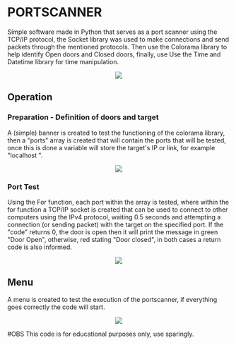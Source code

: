 # PORTSCANNER

Simple software made in Python that serves as a port scanner using the TCP/IP protocol, the Socket library was used to make connections and send packets through the mentioned protocols. Then use the Colorama library to help identify Open doors and Closed doors, finally, use
Use the Time and Datetime library for time manipulation.
<div align=center><img src="https://github.com/cvinicius369/PortScanner/assets/137227050/e74396f7-3a68-4db6-acc7-3c151196771e"></div>

## Operation
### Preparation - Definition of doors and target
   
A (simple) banner is created to test the functioning of the colorama library, then a "ports" array is created that will contain the ports that will be tested, once this is done a variable will store the target's IP or link, for example "localhost ".
<div align=center><img src="https://github.com/cvinicius369/PortScanner/assets/137227050/8853aa49-4ea4-440a-9d41-41aca681f8ce"></div>

### Port Test
Using the For function, each port within the array is tested, where within the for function a TCP/IP socket is created that can be used to connect to other computers using the IPv4 protocol, waiting 0.5 seconds and attempting a connection (or sending packet) with the target on the specified port. If the "code" returns 0,
the door is open then it will print the message in green "Door Open", otherwise, red stating "Door closed", in both cases a return code is also informed.
<div align=center><img src="https://github.com/cvinicius369/PortScanner/assets/137227050/fdb27b1b-3503-48d2-897f-08d605d045e6"></div>

## Menu

A menu is created to test the execution of the portscanner, if everything goes correctly the code will start.
<div align=center><img src="https://github.com/cvinicius369/PortScanner/assets/137227050/6a5266d7-9f93-40ce-8f44-cab9da410caa"></div>

#OBS
This code is for educational purposes only, use sparingly.
